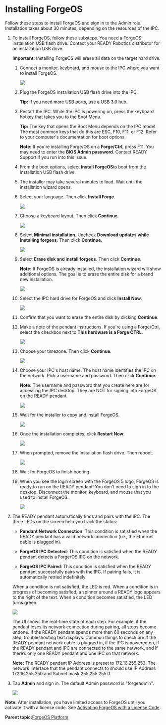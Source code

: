 # Installing ForgeOS

Follow these steps to install ForgeOS and sign in to the Admin role. Installation takes about 30 minutes, depending on the resources of the IPC.

1.  To install ForgeOS, follow these substeps. You need a ForgeOS installation USB flash drive. Contact your READY Robotics distributor for an installation USB drive.

    **Important:** Installing ForgeOS will erase all data on the target hard drive.

    1.  Connect a monitor, keyboard, and mouse to the IPC where you want to install ForgeOS.

        ![](../Images/Platform/AutoPairing-Cropped.png)

    2.  Plug the ForgeOS installation USB flash drive into the IPC.

        **Tip:** If you need more USB ports, use a USB 3.0 hub.

    3.  Restart the IPC. While the IPC is powering on, press the keyboard hotkey that takes you to the Boot Menu.

        **Tip:** The key that opens the Boot Menu depends on the IPC model. The most common keys that do this are ESC, F10, F11, or F12. Refer to your computer's documentation for boot options.

        **Note:** If you're installing Forge/OS on a **Forge/Ctrl**, press F11. You may need to enter the **BIOS Admin password**. Contact READY Support if you run into this issue.

    4.  From the boot options, select **Install ForgeOS**to boot from the installation USB flash drive.

    5.  The installer may take several minutes to load. Wait until the installation wizard opens.

    6.  Select your language. Then click **Install Forge**.

        ![](../Images/Platform/AutoPairing-Cropped.png)

    7.  Choose a keyboard layout. Then click **Continue**.

        ![](../Images/Platform/AutoPairing-Cropped.png)

    8.  Select **Minimal installation**. Uncheck **Download updates while installing forgeos**. Then click **Continue**.

        ![](../Images/Platform/AutoPairing-Cropped.png)

    9.  Select **Erase disk and install forgeos**. Then click **Continue**.

        **Note:** If ForgeOS is already installed, the installation wizard will show additional options. The goal is to erase the entire disk for a brand new installation.

        ![](../Images/Platform/AutoPairing-Cropped.png)

    10. Select the IPC hard drive for ForgeOS and click **Install Now**.

        ![](../Images/Platform/AutoPairing-Cropped.png)

    11. Confirm that you want to erase the entire disk by clicking **Continue**.

    12. Make a note of the pendant instructions. If you're using a Forge/Ctrl, select the checkbox next to **This hardware is a Forge CTRL**.

        ![](../Images/Platform/AutoPairing-Cropped.png)

    13. Choose your timezone. Then click **Continue**.

        ![](../Images/Platform/AutoPairing-Cropped.png)

    14. Choose your IPC's host name. The host name identifies the IPC on the network. Pick a username and password. Then click **Continue.**

        **Note:** The username and password that you create here are for accessing the IPC desktop. They are NOT for signing into ForgeOS on the READY pendant.

        ![](../Images/Platform/AutoPairing-Cropped.png)

    15. Wait for the installer to copy and install ForgeOS.

        ![](../Images/Platform/AutoPairing-Cropped.png)

    16. Once the installation completes, click **Restart Now**.

        ![](../Images/Platform/AutoPairing-Cropped.png)

    17. When prompted, remove the installation flash drive. Then reboot.

        ![](../Images/Platform/AutoPairing-Cropped.png)

    18. Wait for ForgeOS to finish booting.

    19. When you see the login screen with the ForgeOS 5 logo, ForgeOS is ready to run on the READY pendant! You don't need to sign in to the desktop. Disconnect the monitor, keyboard, and mouse that you used to install ForgeOS.

        ![](../Images/Platform/AutoPairing-Cropped.png)

2.  The READY pendant automatically finds and pairs with the IPC. The three LEDs on the screen help you track the status:

    -   **Pendant Network Connection**: This condition is satisfied when the READY pendant has a valid network connection \(i.e., the Ethernet cable is plugged in\).
    -   **ForgeOS IPC Detected**: This condition is satisfied when the READY pendant detects a Forge/OS IPC on the network.

    -   **ForgeOS IPC Paired**: This condition is satisfied when the READY pendant successfully pairs with the IPC. If pairing fails, it is automatically retried indefinitely.

    When a condition is not satisfied, the LED is red. When a condition is in progress of becoming satisfied, a spinner around a READY logo appears to the right of the text. When a condition becomes satisfied, the LED turns green.

    ![](../Images/Platform/AutoPairing-Cropped.png)

    The UI shows the real-time state of each step. For example, if the pendant loses its network connection during pairing, all steps become undone. If the READY pendant spends more than 60 seconds on any step, troubleshooting text displays. Common things to check are if the READY pendant network cable is plugged in, if the IPC is powered on, if the READY pendant and IPC are connected to the same network, and if there’s only one READY pendant and one IPC on that network.

    **Note:** The READY pendant IP Address is preset to 172.16.255.253. The network interface that the pendant connects to should use IP Address 172.16.255.250 and Subnet mask 255.255.255.0.

3.  Tap **Admin** and sign in. The default Admin password is "forgeadmin".

    ![](../Images/Platform/AutoPairing-Cropped.png)


**Note:** After installation, you have limited access to ForgeOS until you activate it with a license code. See [Activating ForgeOS with a License Code](../Settings/LicenseInfo-Activation.md).

**Parent topic:**[ForgeOS Platform](../Platform/PlatformOverview.md)

